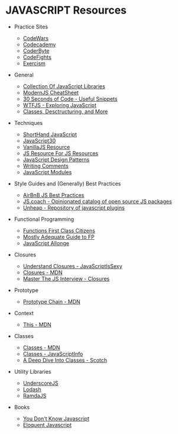 # JAVASCRIPT Resources

* Practice Sites

  * [CodeWars](https://www.codewars.com)
  * [Codecademy](https://www.codecademy.com/en/tracks/javascript-combined)
  * [CoderByte](https://coderbyte.com/)
  * [CodeFights](https://codefights.com/)
  * [Exercism](http://exercism.io/)

* General

  * [Collection Of JavaScript Libraries](https://github.com/sorrycc/awesome-javascript)
  * [ModernJS CheatSheet](https://mbeaudru.github.io/modern-js-cheatsheet/)
  * [30 Seconds of Code - Useful Snippets](https://github.com/Chalarangelo/30-seconds-of-code)
  * [WTFJS - Exploring JavaScript](https://github.com/denysdovhan/wtfjs)
  * [Classes, Desctructuring, and More](https://github.com/DevMountain/javascript-iii-quokka)

* Techniques

  * [ShortHand JavaScript](https://www.sitepoint.com/shorthand-javascript-techniques/)
  * [JavaScript30](https://javascript30.com/)
  * [VanillaJS Resource](http://youmightnotneedjquery.com/)
  * [JS Resource For JS Resources](http://superherojs.com/)
  * [JavaScript Design Patterns](https://addyosmani.com/resources/essentialjsdesignpatterns/book/)
  * [Writing Comments](https://css-tricks.com/the-art-of-comments/)
  * [JavaScript Modules](https://www.jvandemo.com/a-10-minute-primer-to-javascript-modules-module-formats-module-loaders-and-module-bundlers/)

* Style Guides and (Generally) Best Practices

  * [AirBnB JS Best Practices](https://github.com/airbnb/javascript)
  * [JS.coach - Opinionated catalog of open source JS packages](https://classic.js.coach/)
  * [Unheap - Repository of javascript plugins](http://www.unheap.com/)

* Functional Programming

  * [Functions First Class Citizens](http://ryanchristiani.com/functions-as-first-class-citizens-in-javascript/)
  * [Mostly Adequate Guide to FP](https://mostly-adequate.gitbooks.io/mostly-adequate-guide/)
  * [JavaScript Allonge](https://leanpub.com/javascriptallongesix/read)

* Closures

  * [Understand Closures - JavaScriptIsSexy](http://javascriptissexy.com/understand-javascript-closures-with-ease/)
  * [Closures - MDN](https://developer.mozilla.org/en-US/docs/Web/JavaScript/Closures)
  * [Master The JS Interview - Closures](https://medium.com/javascript-scene/master-the-javascript-interview-what-is-a-closure-b2f0d2152b36)

* Prototype

  * [Prototype Chain - MDN](https://developer.mozilla.org/en-US/docs/Web/JavaScript/Inheritance_and_the_prototype_chain)

* Context

  * [This - MDN](https://developer.mozilla.org/en-US/docs/Web/JavaScript/Reference/Operators/this)

* Classes

  * [Classes - MDN](https://developer.mozilla.org/en-US/docs/Web/JavaScript/Reference/Classes)
  * [Classes - JavaScriptInfo](https://javascript.info/class)
  * [A Deep Dive Into Classes - Scotch](https://scotch.io/tutorials/better-javascript-with-es6-pt-ii-a-deep-dive-into-classes)

* Utility Libraries

  * [UnderscoreJS](http://underscorejs.org/)
  * [Lodash](https://lodash.com/)
  * [RamdaJS](http://ramdajs.com/)

* Books

  * [You Don't Know Javascript](https://github.com/getify/You-Dont-Know-JS)
  * [Eloquent Javascript](http://eloquentjavascript.net/)

